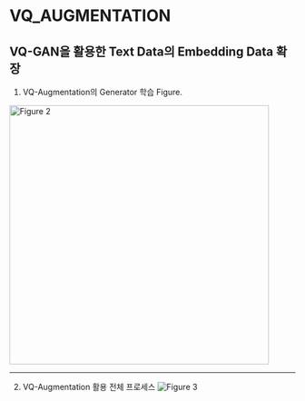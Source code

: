 # VQ_AUGMENTATION
VQ-GAN을 활용한 Text Data의 Embedding Data 확장
---
1. VQ-Augmentation의 Generator 학습 Figure.
<img width="457" alt="Figure 2" src="https://github.com/bobospark/VQ_AUGMENTATION/assets/118425851/9af00a1b-9c7b-4e57-9740-8fe64a690a88">


---
2. VQ-Augmentation 활용 전체 프로세스
![Figure 3](https://github.com/bobospark/VQ_AUGMENTATION/assets/118425851/f6a33939-c400-43b5-a676-4249b28604e1)
